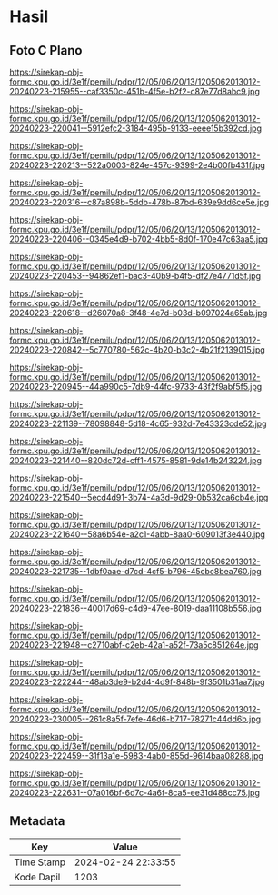 # Hasil

## Foto C Plano

https://sirekap-obj-formc.kpu.go.id/3e1f/pemilu/pdpr/12/05/06/20/13/1205062013012-20240223-215955--caf3350c-451b-4f5e-b2f2-c87e77d8abc9.jpg

https://sirekap-obj-formc.kpu.go.id/3e1f/pemilu/pdpr/12/05/06/20/13/1205062013012-20240223-220041--5912efc2-3184-495b-9133-eeee15b392cd.jpg

https://sirekap-obj-formc.kpu.go.id/3e1f/pemilu/pdpr/12/05/06/20/13/1205062013012-20240223-220213--522a0003-824e-457c-9399-2e4b00fb431f.jpg

https://sirekap-obj-formc.kpu.go.id/3e1f/pemilu/pdpr/12/05/06/20/13/1205062013012-20240223-220316--c87a898b-5ddb-478b-87bd-639e9dd6ce5e.jpg

https://sirekap-obj-formc.kpu.go.id/3e1f/pemilu/pdpr/12/05/06/20/13/1205062013012-20240223-220406--0345e4d9-b702-4bb5-8d0f-170e47c63aa5.jpg

https://sirekap-obj-formc.kpu.go.id/3e1f/pemilu/pdpr/12/05/06/20/13/1205062013012-20240223-220453--94862ef1-bac3-40b9-b4f5-df27e4771d5f.jpg

https://sirekap-obj-formc.kpu.go.id/3e1f/pemilu/pdpr/12/05/06/20/13/1205062013012-20240223-220618--d26070a8-3f48-4e7d-b03d-b097024a65ab.jpg

https://sirekap-obj-formc.kpu.go.id/3e1f/pemilu/pdpr/12/05/06/20/13/1205062013012-20240223-220842--5c770780-562c-4b20-b3c2-4b21f2139015.jpg

https://sirekap-obj-formc.kpu.go.id/3e1f/pemilu/pdpr/12/05/06/20/13/1205062013012-20240223-220945--44a990c5-7db9-44fc-9733-43f2f9abf5f5.jpg

https://sirekap-obj-formc.kpu.go.id/3e1f/pemilu/pdpr/12/05/06/20/13/1205062013012-20240223-221139--78098848-5d18-4c65-932d-7e43323cde52.jpg

https://sirekap-obj-formc.kpu.go.id/3e1f/pemilu/pdpr/12/05/06/20/13/1205062013012-20240223-221440--820dc72d-cff1-4575-8581-9de14b243224.jpg

https://sirekap-obj-formc.kpu.go.id/3e1f/pemilu/pdpr/12/05/06/20/13/1205062013012-20240223-221540--5ecd4d91-3b74-4a3d-9d29-0b532ca6cb4e.jpg

https://sirekap-obj-formc.kpu.go.id/3e1f/pemilu/pdpr/12/05/06/20/13/1205062013012-20240223-221640--58a6b54e-a2c1-4abb-8aa0-609013f3e440.jpg

https://sirekap-obj-formc.kpu.go.id/3e1f/pemilu/pdpr/12/05/06/20/13/1205062013012-20240223-221735--1dbf0aae-d7cd-4cf5-b796-45cbc8bea760.jpg

https://sirekap-obj-formc.kpu.go.id/3e1f/pemilu/pdpr/12/05/06/20/13/1205062013012-20240223-221836--40017d69-c4d9-47ee-8019-daa11108b556.jpg

https://sirekap-obj-formc.kpu.go.id/3e1f/pemilu/pdpr/12/05/06/20/13/1205062013012-20240223-221948--c2710abf-c2eb-42a1-a52f-73a5c851264e.jpg

https://sirekap-obj-formc.kpu.go.id/3e1f/pemilu/pdpr/12/05/06/20/13/1205062013012-20240223-222244--48ab3de9-b2d4-4d9f-848b-9f3501b31aa7.jpg

https://sirekap-obj-formc.kpu.go.id/3e1f/pemilu/pdpr/12/05/06/20/13/1205062013012-20240223-230005--261c8a5f-7efe-46d6-b717-78271c44dd6b.jpg

https://sirekap-obj-formc.kpu.go.id/3e1f/pemilu/pdpr/12/05/06/20/13/1205062013012-20240223-222459--31f13a1e-5983-4ab0-855d-9614baa08288.jpg

https://sirekap-obj-formc.kpu.go.id/3e1f/pemilu/pdpr/12/05/06/20/13/1205062013012-20240223-222631--07a016bf-6d7c-4a6f-8ca5-ee31d488cc75.jpg


## Metadata

| Key        | Value               |
| ---------- | ------------------- |
| Time Stamp | 2024-02-24 22:33:55 |
| Kode Dapil | 1203                |



